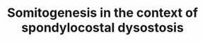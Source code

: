 ---
annotations:
- id: DOID:0112360
  type: Disease Ontology
- id: DOID:0050568
  type: Disease Ontology
  value: spondylocostal dysostosis
- id: DOID:0112364
  type: Disease Ontology
- id: DOID:0060227
  type: Disease Ontology
  value: Adams-Oliver syndrome
- id: DOID:0112365
  type: Disease Ontology
- id: DOID:0112363
  type: Disease Ontology
- id: DOID:0112361
  type: Disease Ontology
- id: DOID:0112362
  type: Disease Ontology
- id: PW:0000324
  parent: signaling pathway
  type: Pathway Ontology
  value: altered Notch signaling pathway
authors:
- Rlee
- Khanspers
- Eweitz
citedin: ''
communities:
- SkeletalDysplasia
description: Taken from The role of Notch in patterning the human vertebral column
  by Sally L Dunwoodie [https://www.ncbi.nlm.nih.gov/pubmed/19608404] and The many
  roles of Notch signaling during vertebrate somitogenesis by Kanu Wahi, Matthew S.
  Bochter, Susan E. Cole [https://www.ncbi.nlm.nih.gov/pubmed/25483003].  Spondylocostal
  dysostosis-associated genes refine Notch1 signaling in the anterior presomitic mesoderm
  in mammalian somitogenesis. Interaction between Notch pathway components. Dll1 activates
  Notch1 signaling producing N1ICD, and Dll3 inhibits Notch1 signaling. N1ICD activates
  transcription of Mesp2, Lfng and Hes7. Hes7 protein inhibits its own transcription
  and that of Lfng. The effect of Lfng on Notch1 signaling is contradictory; it can
  potentiate Notch1 signaling in cultured mammalian cells, and inhibit signaling in
  the embryo. Mesp2 protein activates the transcription of Lfng, Ripply2 and Epha4.
  Ripply2 inhibits the transcription of Mesp2 and Epha4 is implicated in somite border
  formation in zebrafish but is not required for this in mouse.  Linked with a dotted
  arrow to the GeneProduct nodes are diseases caused by mutation in the respective
  gene.
last-edited: 2024-02-24
ndex: 11da3095-8b6d-11eb-9e72-0ac135e8bacf
organisms:
- Homo sapiens
redirect_from:
- /index.php/Pathway:WP4785
- /instance/WP4785
- /instance/WP4785_r128865
revision: r128865
schema-jsonld:
- '@context': https://schema.org/
  '@id': https://wikipathways.github.io/pathways/WP4785.html
  '@type': Dataset
  creator:
    '@type': Organization
    name: WikiPathways
  description: Taken from The role of Notch in patterning the human vertebral column
    by Sally L Dunwoodie [https://www.ncbi.nlm.nih.gov/pubmed/19608404] and The many
    roles of Notch signaling during vertebrate somitogenesis by Kanu Wahi, Matthew
    S. Bochter, Susan E. Cole [https://www.ncbi.nlm.nih.gov/pubmed/25483003].  Spondylocostal
    dysostosis-associated genes refine Notch1 signaling in the anterior presomitic
    mesoderm in mammalian somitogenesis. Interaction between Notch pathway components.
    Dll1 activates Notch1 signaling producing N1ICD, and Dll3 inhibits Notch1 signaling.
    N1ICD activates transcription of Mesp2, Lfng and Hes7. Hes7 protein inhibits its
    own transcription and that of Lfng. The effect of Lfng on Notch1 signaling is
    contradictory; it can potentiate Notch1 signaling in cultured mammalian cells,
    and inhibit signaling in the embryo. Mesp2 protein activates the transcription
    of Lfng, Ripply2 and Epha4. Ripply2 inhibits the transcription of Mesp2 and Epha4
    is implicated in somite border formation in zebrafish but is not required for
    this in mouse.  Linked with a dotted arrow to the GeneProduct nodes are diseases
    caused by mutation in the respective gene.
  keywords:
  - DLL1
  - DLL3
  - EPHA4
  - HES7
  - LFNG
  - MESP2
  - NOTCH1
  - RIPPLY2
  - TBX6
  license: CC0
  name: Somitogenesis in the context of spondylocostal dysostosis
seo: CreativeWork
title: Somitogenesis in the context of spondylocostal dysostosis
wpid: WP4785
---